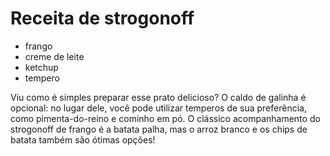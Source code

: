 # Receita de strogonoff

* frango 
* creme de leite
* ketchup
* tempero 

Viu como é simples preparar esse prato delicioso? O caldo de galinha é opcional: no lugar dele, você pode utilizar temperos de sua preferência, como pimenta-do-reino e cominho em pó. O clássico acompanhamento do strogonoff de frango é a batata palha, mas o arroz branco e os chips de batata também são ótimas opções!
